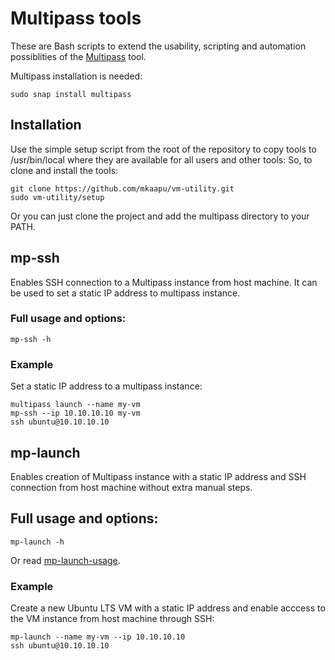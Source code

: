 # Multipass tools
These are Bash scripts to extend the usability, scripting and automation possiblities of the [Multipass](https://multipass.run/) tool.

Multipass installation is needed:
```
sudo snap install multipass
```

## Installation

Use the simple setup script from the root of the repository to copy tools to /usr/bin/local where they are available for all users and other tools:
So, to clone and install the tools:
```
git clone https://github.com/mkaapu/vm-utility.git
sudo vm-utility/setup
```
Or you can just clone the project and add the multipass directory to your PATH.

## mp-ssh
Enables SSH connection to a Multipass instance from host machine.
It can be used to set a static IP address to multipass instance.

### Full usage and options:
```
mp-ssh -h
```

### Example
Set a static IP address to a multipass instance:
```
multipass launch --name my-vm
mp-ssh --ip 10.10.10.10 my-vm
ssh ubuntu@10.10.10.10
```

## mp-launch
Enables creation of Multipass instance with a static IP address and SSH connection from host machine without extra manual steps.

## Full usage and options:
```
mp-launch -h
```
Or read [mp-launch-usage](https://github.com/mkaapu/vm-utility/blob/main/multipass/mp-launch-usage).

### Example
Create a new Ubuntu LTS VM with a static IP address and enable acccess to the VM instance from host machine through SSH:
```
mp-launch --name my-vm --ip 10.10.10.10
ssh ubuntu@10.10.10.10
```

